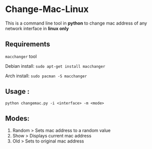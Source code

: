 # Change-Mac-Linux
This is a command line tool in **python** to change mac address of any network interface in **linux only**
  
## Requirements
```macchanger``` tool

Debian install: ```sudo apt-get install macchanger```

Arch install: ```sudo pacman -S macchanger```

## Usage : 
```python changemac.py -i <interface> -m <mode>```

## Modes:
  1. Random > Sets mac address to a random value
  1. Show > Displays current mac address
  1. Old > Sets to original mac address

